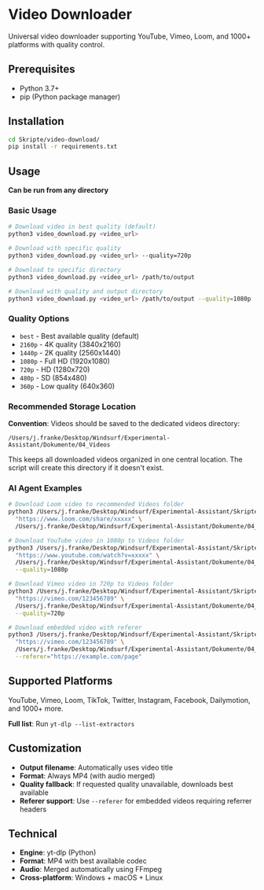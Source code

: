 # Video Downloader

Universal video downloader supporting YouTube, Vimeo, Loom, and 1000+ platforms with quality control.

## Prerequisites

- Python 3.7+
- pip (Python package manager)

## Installation

```bash
cd Skripte/video-download/
pip install -r requirements.txt
```

## Usage

**Can be run from any directory**

### Basic Usage

```bash
# Download video in best quality (default)
python3 video_download.py <video_url>

# Download with specific quality
python3 video_download.py <video_url> --quality=720p

# Download to specific directory
python3 video_download.py <video_url> /path/to/output

# Download with quality and output directory
python3 video_download.py <video_url> /path/to/output --quality=1080p
```

### Quality Options

- `best` - Best available quality (default)
- `2160p` - 4K quality (3840x2160)
- `1440p` - 2K quality (2560x1440)
- `1080p` - Full HD (1920x1080)
- `720p` - HD (1280x720)
- `480p` - SD (854x480)
- `360p` - Low quality (640x360)

### Recommended Storage Location

**Convention**: Videos should be saved to the dedicated videos directory:

```
/Users/j.franke/Desktop/Windsurf/Experimental-Assistant/Dokumente/04_Videos
```

This keeps all downloaded videos organized in one central location. The script will create this directory if it doesn't exist.

### AI Agent Examples

```bash
# Download Loom video to recommended Videos folder
python3 /Users/j.franke/Desktop/Windsurf/Experimental-Assistant/Skripte/video-download/video_download.py \
  "https://www.loom.com/share/xxxxx" \
  /Users/j.franke/Desktop/Windsurf/Experimental-Assistant/Dokumente/04_Videos

# Download YouTube video in 1080p to Videos folder
python3 /Users/j.franke/Desktop/Windsurf/Experimental-Assistant/Skripte/video-download/video_download.py \
  "https://www.youtube.com/watch?v=xxxxx" \
  /Users/j.franke/Desktop/Windsurf/Experimental-Assistant/Dokumente/04_Videos \
  --quality=1080p

# Download Vimeo video in 720p to Videos folder
python3 /Users/j.franke/Desktop/Windsurf/Experimental-Assistant/Skripte/video-download/video_download.py \
  "https://vimeo.com/123456789" \
  /Users/j.franke/Desktop/Windsurf/Experimental-Assistant/Dokumente/04_Videos \
  --quality=720p

# Download embedded video with referer
python3 /Users/j.franke/Desktop/Windsurf/Experimental-Assistant/Skripte/video-download/video_download.py \
  "https://vimeo.com/123456789" \
  /Users/j.franke/Desktop/Windsurf/Experimental-Assistant/Dokumente/04_Videos \
  --referer="https://example.com/page"
```

## Supported Platforms

YouTube, Vimeo, Loom, TikTok, Twitter, Instagram, Facebook, Dailymotion, and 1000+ more.

**Full list**: Run `yt-dlp --list-extractors`

## Customization

- **Output filename**: Automatically uses video title
- **Format**: Always MP4 (with audio merged)
- **Quality fallback**: If requested quality unavailable, downloads best available
- **Referer support**: Use `--referer` for embedded videos requiring referrer headers

## Technical

- **Engine**: yt-dlp (Python)
- **Format**: MP4 with best available codec
- **Audio**: Merged automatically using FFmpeg
- **Cross-platform**: Windows + macOS + Linux

